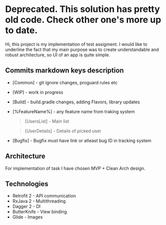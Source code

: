 # Deprecated. This solution has pretty old code. Check other one's more up to date.

Hi, this project is my implementation of test assigment. I would like to underline the fact that my main purpose was to create understandable and robust architecture, so UI of an app is quite simple.

## Commits markdown keys description
  -   [Common] - git ignore changes, proguard rules etc
  -   [WIP] - work in progress
  -   [Build] - build.gradle changes, adding Flavors, library updates
  -   [%FeatureName%] - any feature name from traking system
        > [UsersList] - Main list
        
        > [UserDetails] - Details of picked user 
  -   [Bugfix] - Bugfix must have link or atleast bug ID in tracking system

## Architecture
For implementation of task I have chosen MVP + Clean Arch design.
    
## Technologies    
  - Retrofit 2  - API communication 
  - RxJava 2 - Multithreading
  - Dagger 2 - DI
  - ButterKnife - View binding
  - Glide - Images
